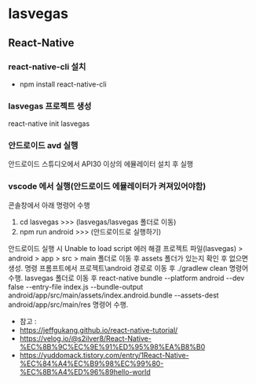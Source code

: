 # lasvegas

## React-Native

### react-native-cli 설치

- npm install react-native-cli

### lasvegas 프로젝트 생성

react-native init lasvegas

### 안드로이드 avd 실행

안드로이드 스튜디오에서 API30 이상의 에뮬레이터 설치 후 실행

### vscode 에서 실행(안드로이드 에뮬레이터가 켜져있어야함)

콘솔창에서 아래 명령어 수행

1. cd lasvegas >>> (lasvegas/lasvegas 폴더로 이동)
2. npm run android >>> (안드로이드로 실행하기)

안드로이드 실행 시 Unable to load script 에러 해결
프로젝트 파일(lasvegas) > android > app > src > main
폴더로 이동 후 assets 폴더가 있는지 확인 후 없으면 생성.
명령 프롬프트에서 프로젝트\android 경로로 이동 후
./gradlew clean 명령어 수행.
lasvegas 폴더로 이동 후
react-native bundle --platform android --dev false --entry-file index.js --bundle-output android/app/src/main/assets/index.android.bundle --assets-dest android/app/src/main/res
명령어 수행.

- 참고 :
- https://jeffgukang.github.io/react-native-tutorial/
- https://velog.io/@s2ilver8/React-Native-%EC%8B%9C%EC%9E%91%ED%95%98%EA%B8%B0
- https://yuddomack.tistory.com/entry/1React-Native-%EC%84%A4%EC%B9%98%EC%99%80-%EC%8B%A4%ED%96%89hello-world
